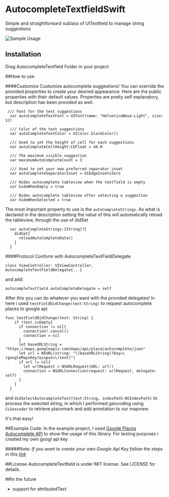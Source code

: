 # AutocompleteTextfieldSwift
Simple and straightforward sublass of UITextfield to manage string suggestions

![Sample Usage](http://i.imgur.com/EJfFLty.png)

## Installation
Drag AutocompleteTextfield Folder in your project

##How to use

####Customize
Customize autocomplete suggestions! You can override the provided properties to create your desired appearance.
Here are the public properties with their default values. Properties are pretty self explanatory, but description has been provided as well.
```
 /// Font for the text suggestions
  var autoCompleteTextFont = UIFont(name: "HelveticaNeue-Light", size: 12)
  
  /// Color of the text suggestions
  var autoCompleteTextColor = UIColor.blackColor()
  
  /// Used to set the height of cell for each suggestions
  var autoCompleteCellHeight:CGFloat = 44.0
  
  /// The maximum visible suggestion
  var maximumAutoCompleteCount = 3
  
  /// Used to set your own preferred separator inset
  var autoCompleteSeparatorInset = UIEdgeInsetsZero
  
  /// Hides autocomplete tableview when the textfield is empty
  var hideWhenEmpty = true
  
  /// Hides autocomplete tableview after selecting a suggestion
  var hideWhenSelected = true
```
The most important property to use is the `autoCompleteStrings`. As what is declared in the description setting the value of this will automatically reload the tableview, through the use of didSet

``` /// The strings to be shown on as suggestions, setting the value of this automatically reload the tableview
  var autoCompleteStrings:[String]?{
    didSet{
      reloadAutoCompleteData()
    }
  }
```

####Protocol
Conform with AutocompleteTextFieldDelegate

```
class ViewController: UIViewController, AutocompleteTextFieldDelegate{...}
```

and add:

```
autocompleTextfield.autoCompleteDelegate = self
```

After this you can do whatever you want with the provided delegates! In here i used `textFieldDidChange(text:String)` to request autocomplete places to google api 

```
func textFieldDidChange(text: String) {
    if !text.isEmpty{
      if connection != nil{
        connection!.cancel()
        connection = nil
      }
      let baseURLString = "https://maps.googleapis.com/maps/api/place/autocomplete/json"
      let url = NSURL(string: "\(baseURLString)?key=\(googleMapsKey)&input=\(text)")
      if url != nil{
        let urlRequest = NSURLRequest(URL: url!)
        connection = NSURLConnection(request: urlRequest, delegate: self)
      }
    }
  }
```

and `didSelectAutocompleteText(text:String, indexPath:NSIndexPath)` to process the selected string, in which I performed geocoding using `CLGeocoder` to retrieve placemark and add annotation to our mapview.

It's that easy!

##Example Code:
In the example project, I used [Google Places Autocomplete API](https://developers.google.com/places/documentation/autocomplete) to show the usage of this library. For testing purposes i created my own googl api key

#####Note: _If you want to create your own Google Api Key follow the steps in this [link](https://developers.google.com/maps/documentation/javascript/tutorial#api_key)_

##License
AutocompleteTextfield is under MIT license. See LICENSE for details.

##In the future
- support for attributedText
